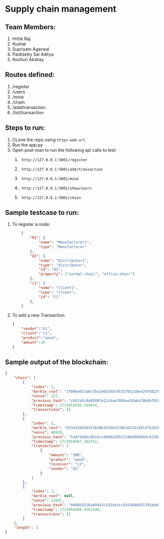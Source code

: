 
# Supply chain management

## Team Members:
1. Hritik Raj
2. Kushal 
3. Supriyam Agarwal
4. Paidisetty Sai Aditya
5. Kochuri Akshay

## Routes defined:
1. /register
2. /users
3. /mine
4. /chain
5. /add/transaction
6. /list/transaction

## Steps to run:
1. CLone the repo using `https-web-url`
2. Run the app.py
3. Open post-man to run the following api calls to test:
    1. ```  
        http://127.0.0.1:5001/register  
        ```
    2. ```
        http://127.0.0.1:5001/add/transaction
        ```
    3. ```
        http://127.0.0.1:5001/mine
        ```
    4. ```
        http://127.0.0.1:5001/show/users
        ```
    5. ```
        http://127.0.0.1:5001/chain
        ```
## Sample testcase to run:
1. To register a node:
    ```json
        {
            "M1": {
                "name": "Manufacturer1",
                "type": "Manufacturer"
            },
            "d2": {
                "name": "Distributor2",
                "type": "distributor",
                "id": "D2",
                "property": ["normal-chair", "office-chair"]
            },
            "c1": {
                "name": "Client1",
                "type": "client",
                "id": "C1"
            },
        }
    ```
2. To add a new Transaction:
    ```json
    {
        "sender":"d1",
        "client":"c1",
        "product":"wood",
        "amount":20
    }
    ```
## Sample output of the blockchain:
```json
{
    "chain": [
        {
            "index": 1,
            "merkle_root": "37896e033a0c55e240d34dc05257b5210e429f802787005fdfa511ba595ceff6",
            "nonce": 157,
            "previous_hash": "c642a5c0a8580fa12c8aef88bae18a6a7864bf02444ccaa4bf156f389a6c4ea9",
            "timestamp": 1713954595.334674,
            "transactions": []
        },
        {
            "index": 2,
            "merkle_root": "65343264303538306163663239636235326537626566316262386634383237653039633661363437313439613566386539383032306130633261613830326535",
            "nonce": 46920,
            "previous_hash": "54dfde8bcd61bcc8808426521346d604b99c62369f0225417b6926666fe6867e",
            "timestamp": 1713954607.363752,
            "transactions": [
                {
                    "amount": "300",
                    "product": "wood",
                    "receiver": "c2",
                    "sender": "d1"
                }
            ]
        },
        {
            "index": 3,
            "merkle_root": null,
            "nonce": 13587,
            "previous_hash": "0000b5516a09443c2d2da3cc591460b825781dde5df424170d48fd2c0262cc9c",
            "timestamp": 1713954608.9361548,
            "transactions": []
        }
    ],
    "length": 3
}
```
